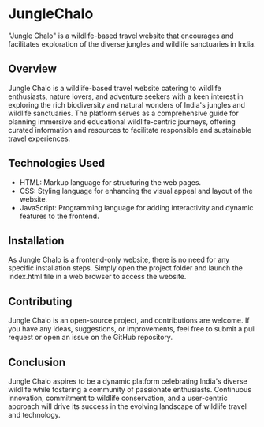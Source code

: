 # JungleChalo
"Jungle Chalo" is a wildlife-based travel website that encourages and facilitates exploration of the diverse jungles and wildlife sanctuaries in India.

##  Overview
Jungle Chalo is a wildlife-based travel website catering to wildlife enthusiasts, nature lovers, and adventure seekers with a keen interest in exploring the rich biodiversity and natural wonders of India's jungles and wildlife sanctuaries. The platform serves as a comprehensive guide for planning immersive and educational wildlife-centric journeys, offering curated information and resources to facilitate responsible and sustainable travel experiences.

## Technologies Used
- HTML: Markup language for structuring the web pages.
- CSS: Styling language for enhancing the visual appeal and layout of the website.
- JavaScript: Programming language for adding interactivity and dynamic features to the frontend.

## Installation
As Jungle Chalo is a frontend-only website, there is no need for any specific installation steps. Simply open the project folder and launch the index.html file in a web browser to access the website.

## Contributing
Jungle Chalo is an open-source project, and contributions are welcome. 
If you have any ideas, suggestions, or improvements, feel free to submit a pull request or open an issue on the GitHub repository.

## Conclusion
Jungle Chalo aspires to be a dynamic platform celebrating India's diverse wildlife while fostering a community of passionate enthusiasts. Continuous innovation, commitment to wildlife conservation, and a user-centric approach will drive its success in the evolving landscape of wildlife travel and technology.
 



